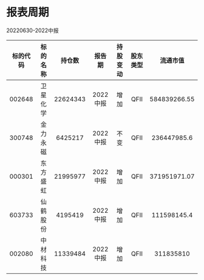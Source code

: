 # 报表周期 

20220630-2022中报

| 标的代码 | 标的名称 | 持仓数 | 报告期 | 持股变动 | 股东类型 | 流通市值 |
|:--:|:--:|:--:|:--:|:--:|:--:|:--:|
|002648|卫星化学|22624343|2022中报|增加|QFII|584839266.55|
|300748|金力永磁|6425217|2022中报|不变|QFII|236447985.6|
|000301|东方盛虹|21995977|2022中报|增加|QFII|371951971.07|
|603733|仙鹤股份|4195419|2022中报|增加|QFII|111598145.4|
|002080|中材科技|11339484|2022中报|增加|QFII|311835810|